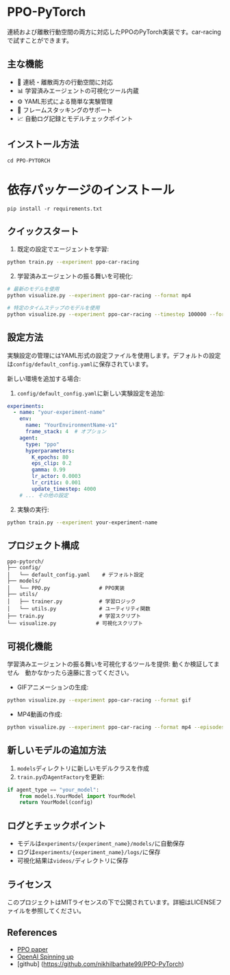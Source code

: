 # PPO-PyTorch

連続および離散行動空間の両方に対応したPPOのPyTorch実装です。car-racingで試すことができます。

## 主な機能

- 🚀 連続・離散両方の行動空間に対応
- 📊 学習済みエージェントの可視化ツール内蔵
- ⚙️ YAML形式による簡単な実験管理
- 🔄 フレームスタッキングのサポート
- 📈 自動ログ記録とモデルチェックポイント

## インストール方法
```
cd PPO-PYTORCH
```

# 依存パッケージのインストール
```
pip install -r requirements.txt
```

## クイックスタート

1. 既定の設定でエージェントを学習:
```bash
python train.py --experiment ppo-car-racing
```

2. 学習済みエージェントの振る舞いを可視化:
```bash
# 最新のモデルを使用
python visualize.py --experiment ppo-car-racing --format mp4

# 特定のタイムステップのモデルを使用
python visualize.py --experiment ppo-car-racing --timestep 100000 --format mp4
```

## 設定方法

実験設定の管理にはYAML形式の設定ファイルを使用します。デフォルトの設定は`config/default_config.yaml`に保存されています。

新しい環境を追加する場合:

1. `config/default_config.yaml`に新しい実験設定を追加:
```yaml
experiments:
  - name: "your-experiment-name"
    env:
      name: "YourEnvironmentName-v1"
      frame_stack: 4  # オプション
    agent:
      type: "ppo"
      hyperparameters:
        K_epochs: 80
        eps_clip: 0.2
        gamma: 0.99
        lr_actor: 0.0003
        lr_critic: 0.001
        update_timestep: 4000
    # ... その他の設定
```

2. 実験の実行:
```bash
python train.py --experiment your-experiment-name
```

## プロジェクト構成

```
ppo-pytorch/
├── config/
│   └── default_config.yaml    # デフォルト設定
├── models/
│   └── PPO.py                # PPO実装
├── utils/
│   ├── trainer.py            # 学習ロジック
│   └── utils.py              # ユーティリティ関数
├── train.py                  # 学習スクリプト
└── visualize.py             # 可視化スクリプト
```

## 可視化機能

学習済みエージェントの振る舞いを可視化するツールを提供:
動くか検証してません　動かなかったら遠藤に言ってください。

- GIFアニメーションの生成:
```bash
python visualize.py --experiment ppo-car-racing --format gif
```

- MP4動画の作成:
```bash
python visualize.py --experiment ppo-car-racing --format mp4 --episodes 3 --fps 60
```

## 新しいモデルの追加方法

1. `models`ディレクトリに新しいモデルクラスを作成
2. `train.py`の`AgentFactory`を更新:
```python
if agent_type == "your_model":
    from models.YourModel import YourModel
    return YourModel(config)
```

## ログとチェックポイント

- モデルは`experiments/{experiment_name}/models/`に自動保存
- ログは`experiments/{experiment_name}/logs/`に保存
- 可視化結果は`videos/`ディレクトリに保存

## ライセンス

このプロジェクトはMITライセンスの下で公開されています。詳細はLICENSEファイルを参照してください。

## References

- [PPO paper](https://arxiv.org/abs/1707.06347)
- [OpenAI Spinning up](https://spinningup.openai.com/en/latest/)
- [github] (https://github.com/nikhilbarhate99/PPO-PyTorch)


